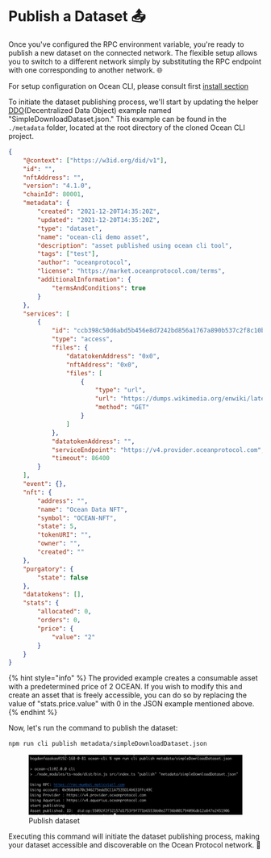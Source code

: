 # Publish a Dataset 📤

Once you've configured the RPC environment variable, you're ready to publish a new dataset on the connected network. The flexible setup allows you to switch to a different network simply by substituting the RPC endpoint with one corresponding to another network. 🌐 

For setup configuration on Ocean CLI, please consult first [install section](install.md)

To initiate the dataset publishing process, we'll start by updating the helper [DDO](../ddo-specification.md)(Decentralized Data Object) example named "SimpleDownloadDataset.json." This example can be found in the `./metadata` folder, located at the root directory of the cloned Ocean CLI project.

```json
{
	"@context": ["https://w3id.org/did/v1"],
	"id": "",
	"nftAddress": "",
	"version": "4.1.0",
	"chainId": 80001,
	"metadata": {
		"created": "2021-12-20T14:35:20Z",
		"updated": "2021-12-20T14:35:20Z",
		"type": "dataset",
		"name": "ocean-cli demo asset",
		"description": "asset published using ocean cli tool",
		"tags": ["test"],
		"author": "oceanprotocol",
		"license": "https://market.oceanprotocol.com/terms",
		"additionalInformation": {
			"termsAndConditions": true
		}
	},
	"services": [
		{
			"id": "ccb398c50d6abd5b456e8d7242bd856a1767a890b537c2f8c10ba8b8a10e6025",
			"type": "access",
			"files": {
				"datatokenAddress": "0x0",
				"nftAddress": "0x0",
				"files": [
					{
						"type": "url",
						"url": "https://dumps.wikimedia.org/enwiki/latest/enwiki-latest-abstract10.xml.gz-rss.xml",
						"method": "GET"
					}
				]
			},
			"datatokenAddress": "",
			"serviceEndpoint": "https://v4.provider.oceanprotocol.com",
			"timeout": 86400
		}
	],
	"event": {},
	"nft": {
		"address": "",
		"name": "Ocean Data NFT",
		"symbol": "OCEAN-NFT",
		"state": 5,
		"tokenURI": "",
		"owner": "",
		"created": ""
	},
	"purgatory": {
		"state": false
	},
	"datatokens": [],
	"stats": {
		"allocated": 0,
		"orders": 0,
		"price": {
			"value": "2"
		}
	}
}
```

{% hint style="info" %}
The provided example creates a consumable asset with a predetermined price of 2 OCEAN. If you wish to modify this and create an asset that is freely accessible, you can do so by replacing the value of "stats.price.value" with 0 in the JSON example mentioned above.
{% endhint %}

Now, let's run the command to publish the dataset:

```bash
npm run cli publish metadata/simpleDownloadDataset.json
```

<figure><img src="../../.gitbook/assets/cli/publish.png" alt=""><figcaption>Publish dataset</figcaption></figure>

Executing this command will initiate the dataset publishing process, making your dataset accessible and discoverable on the Ocean Protocol network. 🌊